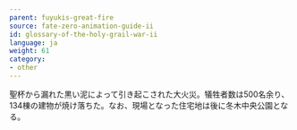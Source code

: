 ```yaml
---
parent: fuyukis-great-fire
source: fate-zero-animation-guide-ii
id: glossary-of-the-holy-grail-war-ii
language: ja
weight: 61
category:
- other
---
```


聖杯から漏れた黒い泥によって引き起こされた大火災。犠牲者数は500名余り、134棟の建物が焼け落ちた。なお、現場となった住宅地は後に冬木中央公園となる。
